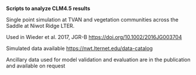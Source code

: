 **Scripts to analyze CLM4.5 results**

Single point simulation at TVAN and vegetation communities across the Saddle at Niwot Ridge LTER.

Used in Wieder et al. 2017, JGR-B  https://doi.org/10.1002/2016JG003704

Simulated data available https://nwt.lternet.edu/data-catalog

Ancillary data used for model validation and evaluation are in the publication and available on request
